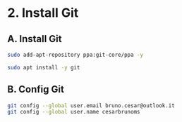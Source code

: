 # 2. Install Git

## A. Install Git

```bash
sudo add-apt-repository ppa:git-core/ppa -y

```

```bash
sudo apt install -y git

```  


## B. Config Git

```bash
git config --global user.email bruno.cesar@outlook.it
git config --global user.name cesarbrunoms

```  

